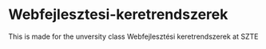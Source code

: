 # Webfejlesztesi-keretrendszerek
This is made for the unversity class Webfejlesztési keretrendszerek at SZTE
